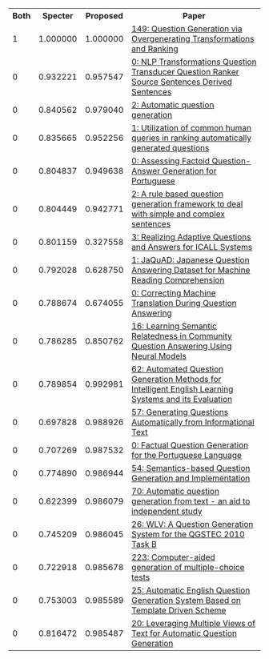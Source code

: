 <html><table><tr>
<th>Both</th>
<th>Specter</th>
<th>Proposed</th>
<th>Paper</th>
</tr>
<tr>
<td>1</td>
<td>1.000000</td>
<td>1.000000</td>
<td><a href="https://www.semanticscholar.org/paper/ceddbe6252b3802ce458dce656526ec443af0a2a">149: Question Generation via Overgenerating Transformations and Ranking</a></td>
</tr>
<tr>
<td>0</td>
<td>0.932221</td>
<td>0.957547</td>
<td><a href="https://www.semanticscholar.org/paper/162bc9120d7c077199d426b8590bcfb0199c1fa4">0: NLP Transformations Question Transducer Question Ranker Source Sentences Derived Sentences</a></td>
</tr>
<tr>
<td>0</td>
<td>0.840562</td>
<td>0.979040</td>
<td><a href="https://www.semanticscholar.org/paper/95e306d4572812f83904b58fd2b5bfba0140efb2">2: Automatic question generation</a></td>
</tr>
<tr>
<td>0</td>
<td>0.835665</td>
<td>0.952256</td>
<td><a href="https://www.semanticscholar.org/paper/949662db9b8031ff17daf9b19e4390ee515d3282">1: Utilization of common human queries in ranking automatically generated questions</a></td>
</tr>
<tr>
<td>0</td>
<td>0.804837</td>
<td>0.949638</td>
<td><a href="https://www.semanticscholar.org/paper/84ae175490c1a30269971072594962912260a174">0: Assessing Factoid Question-Answer Generation for Portuguese</a></td>
</tr>
<tr>
<td>0</td>
<td>0.804449</td>
<td>0.942771</td>
<td><a href="https://www.semanticscholar.org/paper/05c6906154b7e6fcc6ddde9ac139c7f3b5bd2fd0">2: A rule based question generation framework to deal with simple and complex sentences</a></td>
</tr>
<tr>
<td>0</td>
<td>0.801159</td>
<td>0.327558</td>
<td><a href="https://www.semanticscholar.org/paper/b6bd23dddae154b881219f86d5b7dc5e786876b0">3: Realizing Adaptive Questions and Answers for ICALL Systems</a></td>
</tr>
<tr>
<td>0</td>
<td>0.792028</td>
<td>0.628750</td>
<td><a href="https://www.semanticscholar.org/paper/2ec3fb471f059fe401c7e1d7d7a199ba4feae814">1: JaQuAD: Japanese Question Answering Dataset for Machine Reading Comprehension</a></td>
</tr>
<tr>
<td>0</td>
<td>0.788674</td>
<td>0.674055</td>
<td><a href="https://www.semanticscholar.org/paper/cabdab454aa5e94f7cb6d61d29297692ca81335f">0: Correcting Machine Translation During Question Answering</a></td>
</tr>
<tr>
<td>0</td>
<td>0.786285</td>
<td>0.850762</td>
<td><a href="https://www.semanticscholar.org/paper/9877a4b41ec80e8db7b1b3b8fa87b95d94179713">16: Learning Semantic Relatedness in Community Question Answering Using Neural Models</a></td>
</tr>
<tr>
<td>0</td>
<td>0.789854</td>
<td>0.992981</td>
<td><a href="https://www.semanticscholar.org/paper/314793e319bd152b3648d0e23e99a05060b0de40">62: Automated Question Generation Methods for Intelligent English Learning Systems and its Evaluation</a></td>
</tr>
<tr>
<td>0</td>
<td>0.697828</td>
<td>0.988926</td>
<td><a href="https://www.semanticscholar.org/paper/cf7388615ea296e1da68e0c727126a442c30ed8a">57: Generating Questions Automatically from Informational Text</a></td>
</tr>
<tr>
<td>0</td>
<td>0.707269</td>
<td>0.987532</td>
<td><a href="https://www.semanticscholar.org/paper/00a8820ff84cf983dde2416de416a1035965795a">0: Factual Question Generation for the Portuguese Language</a></td>
</tr>
<tr>
<td>0</td>
<td>0.774890</td>
<td>0.986944</td>
<td><a href="https://www.semanticscholar.org/paper/84fde87a02915db2230213d11f32a5437f1bbe8a">54: Semantics-based Question Generation and Implementation</a></td>
</tr>
<tr>
<td>0</td>
<td>0.622399</td>
<td>0.986079</td>
<td><a href="https://www.semanticscholar.org/paper/134ea5f0a2b9cc0fd1514b0705b2793ddb897b0d">70: Automatic question generation from text - an aid to independent study</a></td>
</tr>
<tr>
<td>0</td>
<td>0.745209</td>
<td>0.986045</td>
<td><a href="https://www.semanticscholar.org/paper/4eb8ad488a26506b0aa70b3ac745cddc9ed45659">26: WLV: A Question Generation System for the QGSTEC 2010 Task B</a></td>
</tr>
<tr>
<td>0</td>
<td>0.722918</td>
<td>0.985678</td>
<td><a href="https://www.semanticscholar.org/paper/956c1680fd3c600bd5358898571b927ea78e841d">223: Computer-aided generation of multiple-choice tests</a></td>
</tr>
<tr>
<td>0</td>
<td>0.753003</td>
<td>0.985589</td>
<td><a href="https://www.semanticscholar.org/paper/113e5ff6fd0465fd8ef9c8580556c09163056581">25: Automatic English Question Generation System Based on Template Driven Scheme</a></td>
</tr>
<tr>
<td>0</td>
<td>0.816472</td>
<td>0.985487</td>
<td><a href="https://www.semanticscholar.org/paper/9d7cd869ed94e750952d7f6da92f5ff824fabc67">20: Leveraging Multiple Views of Text for Automatic Question Generation</a></td>
</tr>
</table></html>
